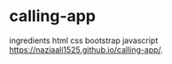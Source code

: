 # calling-app
ingredients
html
css
bootstrap
javascript
https://naziaali1525.github.io/calling-app/.
